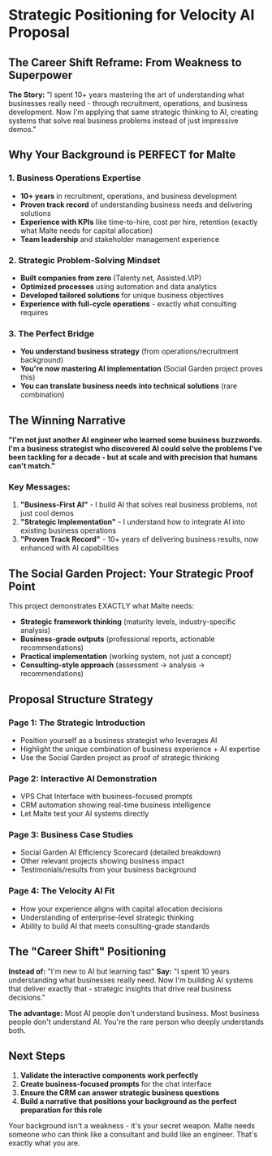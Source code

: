 # Strategic Positioning for Velocity AI Proposal

## The Career Shift Reframe: From Weakness to Superpower

**The Story:** "I spent 10+ years mastering the art of understanding what businesses really need - through recruitment, operations, and business development. Now I'm applying that same strategic thinking to AI, creating systems that solve real business problems instead of just impressive demos."

## Why Your Background is PERFECT for Malte

### 1. Business Operations Expertise
- **10+ years** in recruitment, operations, and business development
- **Proven track record** of understanding business needs and delivering solutions
- **Experience with KPIs** like time-to-hire, cost per hire, retention (exactly what Malte needs for capital allocation)
- **Team leadership** and stakeholder management experience

### 2. Strategic Problem-Solving Mindset
- **Built companies from zero** (Talenty.net, Assisted.VIP)
- **Optimized processes** using automation and data analytics
- **Developed tailored solutions** for unique business objectives
- **Experience with full-cycle operations** - exactly what consulting requires

### 3. The Perfect Bridge
- **You understand business strategy** (from operations/recruitment background)
- **You're now mastering AI implementation** (Social Garden project proves this)
- **You can translate business needs into technical solutions** (rare combination)

## The Winning Narrative

**"I'm not just another AI engineer who learned some business buzzwords. I'm a business strategist who discovered AI could solve the problems I've been tackling for a decade - but at scale and with precision that humans can't match."**

### Key Messages:
1. **"Business-First AI"** - I build AI that solves real business problems, not just cool demos
2. **"Strategic Implementation"** - I understand how to integrate AI into existing business operations
3. **"Proven Track Record"** - 10+ years of delivering business results, now enhanced with AI capabilities

## The Social Garden Project: Your Strategic Proof Point

This project demonstrates EXACTLY what Malte needs:
- **Strategic framework thinking** (maturity levels, industry-specific analysis)
- **Business-grade outputs** (professional reports, actionable recommendations)
- **Practical implementation** (working system, not just a concept)
- **Consulting-style approach** (assessment → analysis → recommendations)

## Proposal Structure Strategy

### Page 1: The Strategic Introduction
- Position yourself as a business strategist who leverages AI
- Highlight the unique combination of business experience + AI expertise
- Use the Social Garden project as proof of strategic thinking

### Page 2: Interactive AI Demonstration
- VPS Chat Interface with business-focused prompts
- CRM automation showing real-time business intelligence
- Let Malte test your AI systems directly

### Page 3: Business Case Studies
- Social Garden AI Efficiency Scorecard (detailed breakdown)
- Other relevant projects showing business impact
- Testimonials/results from your business background

### Page 4: The Velocity AI Fit
- How your experience aligns with capital allocation decisions
- Understanding of enterprise-level strategic thinking
- Ability to build AI that meets consulting-grade standards

## The "Career Shift" Positioning

**Instead of:** "I'm new to AI but learning fast"
**Say:** "I spent 10 years understanding what businesses really need. Now I'm building AI systems that deliver exactly that - strategic insights that drive real business decisions."

**The advantage:** Most AI people don't understand business. Most business people don't understand AI. You're the rare person who deeply understands both.

## Next Steps

1. **Validate the interactive components work perfectly**
2. **Create business-focused prompts** for the chat interface
3. **Ensure the CRM can answer strategic business questions**
4. **Build a narrative that positions your background as the perfect preparation for this role**

Your background isn't a weakness - it's your secret weapon. Malte needs someone who can think like a consultant and build like an engineer. That's exactly what you are.